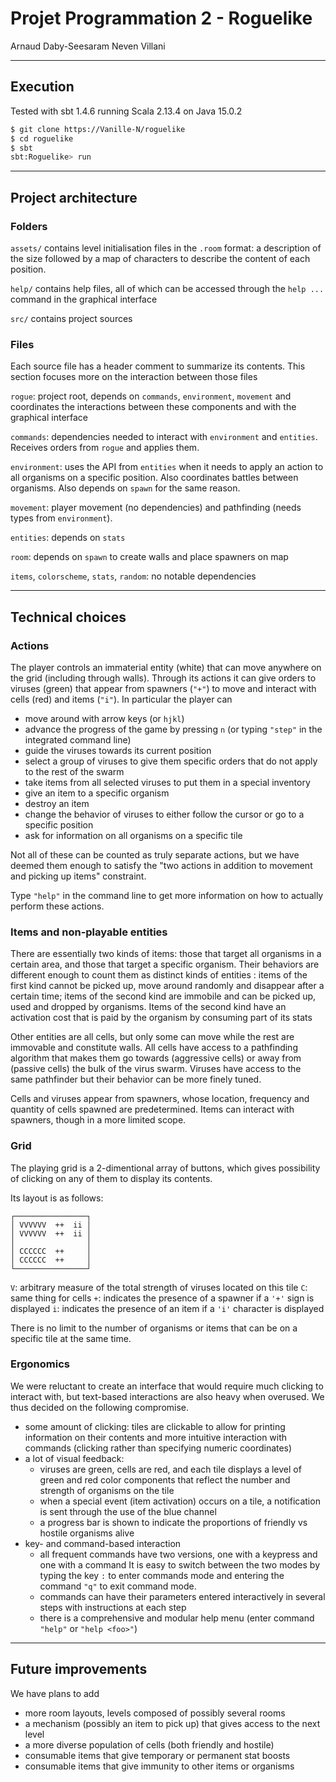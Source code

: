 # Projet Programmation 2 - Roguelike

Arnaud Daby-Seesaram
Neven Villani

------

## Execution

Tested with sbt 1.4.6 running Scala 2.13.4 on Java 15.0.2

```sh
$ git clone https://Vanille-N/roguelike
$ cd roguelike
$ sbt
sbt:Roguelike> run
```

------

## Project architecture

### Folders

`assets/` contains level initialisation files in the `.room` format: a description of the size followed by a map of characters to describe the content of each position.

`help/` contains help files, all of which can be accessed through the `help ...` command in the graphical interface

`src/` contains project sources

### Files

Each source file has a header comment to summarize its contents. This section focuses more on the interaction between those files

`rogue`: project root, depends on `commands`, `environment`, `movement` and coordinates the interactions between these components and with the graphical interface

`commands`: dependencies needed to interact with `environment` and `entities`. Receives orders from `rogue` and applies them.

`environment`: uses the API from `entities` when it needs to apply an action to all organisms on a specific position. Also coordinates battles between organisms. Also depends on `spawn` for the same reason.

`movement`: player movement (no dependencies) and pathfinding (needs types from `environment`).

`entities`: depends on `stats`

`room`: depends on `spawn` to create walls and place spawners on map

`items`, `colorscheme`, `stats`, `random`: no notable dependencies

------

## Technical choices

### Actions

The player controls an immaterial entity (white) that can move anywhere on the grid (including through walls). Through its actions it can give orders to viruses (green) that appear from spawners (`"+"`) to move and interact with cells (red) and items (`"i"`).
In particular the player can
- move around with arrow keys (or `hjkl`)
- advance the progress of the game by pressing `n` (or typing `"step"` in the integrated command line)
- guide the viruses towards its current position
- select a group of viruses to give them specific orders that do not apply to the rest of the swarm
- take items from all selected viruses to put them in a special inventory
- give an item to a specific organism
- destroy an item
- change the behavior of viruses to either follow the cursor or go to a specific position
- ask for information on all organisms on a specific tile

Not all of these can be counted as truly separate actions, but we have deemed them enough to satisfy the "two actions in addition to movement and picking up items" constraint.

Type `"help"` in the command line to get more information on how to actually perform these actions.

### Items and non-playable entities

There are essentially two kinds of items: those that target all organisms in a certain area, and those that target a specific organism.
Their behaviors are different enough to count them as distinct kinds of entities : items of the first kind cannot be picked up, move around randomly and disappear after a certain time; items of the second kind are immobile and can be picked up, used and dropped by organisms.
Items of the second kind have an activation cost that is paid by the organism by consuming part of its stats

Other entities are all cells, but only some can move while the rest are immovable and constitute walls.
All cells have access to a pathfinding algorithm that makes them go towards (aggressive cells) or away from (passive cells) the bulk of the virus swarm.
Viruses have access to the same pathfinder but their behavior can be more finely tuned.

Cells and viruses appear from spawners, whose location, frequency and quantity of cells spawned are predetermined.
Items can interact with spawners, though in a more limited scope.

### Grid

The playing grid is a 2-dimentional array of buttons, which gives possibility of clicking on any of them to display its contents.

Its layout is as follows:

```
┌────────────────┐
│ VVVVVV  ++  ii │
│ VVVVVV  ++  ii │
│                │
│ CCCCCC  ++     │
│ CCCCCC  ++     │
└────────────────┘
```
`V`: arbitrary measure of the total strength of viruses located on this tile
`C`: same thing for cells
`+`: indicates the presence of a spawner if a `'+'` sign is displayed
`i`: indicates the presence of an item if a `'i'` character is displayed

There is no limit to the number of organisms or items that can be on a specific tile at the same time.

### Ergonomics

We were reluctant to create an interface that would require much clicking to interact with, but text-based interactions are also heavy when overused.
We thus decided on the following compromise.
- some amount of clicking:
    tiles are clickable to allow for printing information on their contents and more intuitive interaction with commands (clicking rather than specifying numeric coordinates)
- a lot of visual feedback:
    - viruses are green, cells are red, and each tile displays a level of green and red color components that reflect the number and strength of organisms on the tile
    - when a special event (item activation) occurs on a tile, a notification is sent through the use of the blue channel
    - a progress bar is shown to indicate the proportions of friendly vs hostile organisms alive
- key- and command-based interaction
    - all frequent commands have two versions, one with a keypress and one with a command
    It is easy to switch between the two modes by typing the key `:` to enter commands mode and entering the command `"q"` to exit command mode.
    - commands can have their parameters entered interactively in several steps with instructions at each step
    - there is a comprehensive and modular help menu (enter command `"help"` or `"help <foo>"`)

------

## Future improvements

We have plans to add
- more room layouts, levels composed of possibly several rooms
- a mechanism (possibly an item to pick up) that gives access to the next level
- a more diverse population of cells (both friendly and hostile)
- consumable items that give temporary or permanent stat boosts
- consumable items that give immunity to other items or organisms
